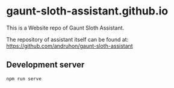 # gaunt-sloth-assistant.github.io

This is a Website repo of Gaunt Sloth Assistant.

The repository of assistant itself can be found at:
https://github.com/andruhon/gaunt-sloth-assistant

## Development server

```bash
npm run serve
```
